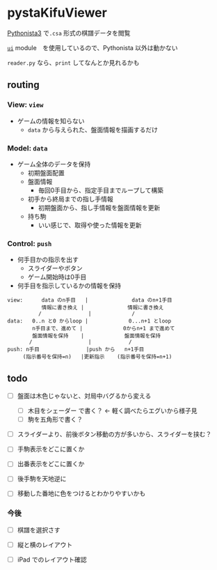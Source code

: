 # pystaKifuViewer


[Pythonista3](http://omz-software.com/pythonista/) で`.csa` 形式の棋譜データを閲覧


[`ui`](http://omz-software.com/pythonista/docs/ios/ui.html) module　を使用しているので、Pythonista 以外は動かない


`reader.py` なら、`print` してなんとか見れるかも


## routing


### View: `view`

- ゲームの情報を知らない
  - `data` から与えられた、盤面情報を描画するだけ

### Model: `data`

- ゲーム全体のデータを保持
  - 初期盤面配置
  - 盤面情報
    - 毎回0手目から、指定手目までループして構築
  - 初手から終局までの指し手情報
    - 初期盤面から、指し手情報を盤面情報を更新
  - 持ち駒
    - いい感じで、取得や使った情報を更新

### Control: `push`
    
- 何手目かの指示を出す
  - スライダーやボタン
  - ゲーム開始時は0手目
- 何手目を指示しているかの情報を保持



```
view:      data のn手目   |              data のn+1手目
           情報に書き換え |              情報に書き換え
          /               |             /
data:   0..n と0 からloop |             0...n+1 とloop
        n手目まで、進めて |             0からn+1 まで進めて
        盤面情報を保持    |             盤面情報を保持
       /                  |            /
push: n手目               |push から   n+1手目
     (指示番号を保持=n)   |更新指示    (指示番号を保持=n+1)

```


## todo


- [ ] 盤面は木色じゃないと、対局中バグるから変える
  - [ ] 木目をシェーダー で書く？ <- 軽く調べたらエグいから様子見
  - [ ] 駒を五角形で書く？
- [ ] スライダーより、前後ボタン移動の方が多いから、スライダーを挟む？
- [ ] 手駒表示をどこに置くか
- [ ] 出番表示をどこに置くか
- [ ] 後手駒を天地逆に
- [ ] 移動した番地に色をつけるとわかりやすいかも


### 今後
- [ ] 棋譜を選択さす
- [ ] 縦と横のレイアウト
- [ ] iPad でのレイアウト確認

